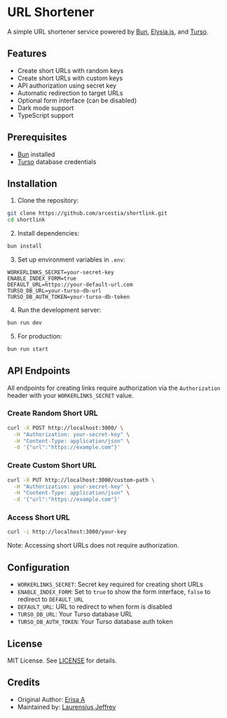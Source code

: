 # URL Shortener

A simple URL shortener service powered by [Bun](https://bun.sh), [Elysia.js](https://elysiajs.com), and [Turso](https://turso.tech).

## Features

- Create short URLs with random keys
- Create short URLs with custom keys
- API authorization using secret key
- Automatic redirection to target URLs
- Optional form interface (can be disabled)
- Dark mode support
- TypeScript support

## Prerequisites

- [Bun](https://bun.sh) installed
- [Turso](https://turso.tech) database credentials

## Installation

1. Clone the repository:
```bash
git clone https://github.com/arcestia/shortlink.git
cd shortlink
```

2. Install dependencies:
```bash
bun install
```

3. Set up environment variables in `.env`:
```env
WORKERLINKS_SECRET=your-secret-key
ENABLE_INDEX_FORM=true
DEFAULT_URL=https://your-default-url.com
TURSO_DB_URL=your-turso-db-url
TURSO_DB_AUTH_TOKEN=your-turso-db-token
```

4. Run the development server:
```bash
bun run dev
```

5. For production:
```bash
bun run start
```

## API Endpoints

All endpoints for creating links require authorization via the `Authorization` header with your `WORKERLINKS_SECRET` value.

### Create Random Short URL

```bash
curl -X POST http://localhost:3000/ \
  -H "Authorization: your-secret-key" \
  -H "Content-Type: application/json" \
  -d '{"url":"https://example.com"}'
```

### Create Custom Short URL

```bash
curl -X PUT http://localhost:3000/custom-path \
  -H "Authorization: your-secret-key" \
  -H "Content-Type: application/json" \
  -d '{"url":"https://example.com"}'
```

### Access Short URL

```bash
curl -i http://localhost:3000/your-key
```

Note: Accessing short URLs does not require authorization.

## Configuration

- `WORKERLINKS_SECRET`: Secret key required for creating short URLs
- `ENABLE_INDEX_FORM`: Set to `true` to show the form interface, `false` to redirect to `DEFAULT_URL`
- `DEFAULT_URL`: URL to redirect to when form is disabled
- `TURSO_DB_URL`: Your Turso database URL
- `TURSO_DB_AUTH_TOKEN`: Your Turso database auth token

## License

MIT License. See [LICENSE](LICENSE) for details.

## Credits

- Original Author: [Erisa A](https://erisa.link)
- Maintained by: [Laurensius Jeffrey](https://github.com/arcestia)
